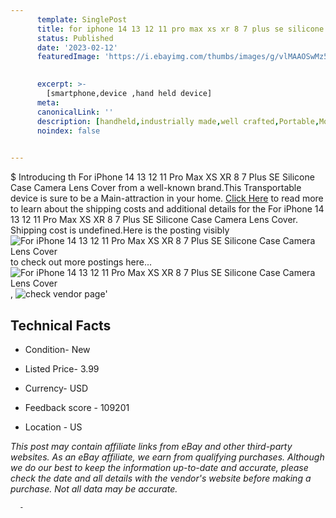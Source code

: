```yaml
---
      template: SinglePost
      title: for iphone 14 13 12 11 pro max xs xr 8 7 plus se silicone case camera lens cover
      status: Published
      date: '2023-02-12'
      featuredImage: 'https://i.ebayimg.com/thumbs/images/g/vlMAAOSwMz5fqOCF/s-l225.jpg'
       

      excerpt: >-
        [smartphone,device ,hand held device]
      meta:
      canonicalLink: ''
      description: [handheld,industrially made,well crafted,Portable,Mobile,Compact,Convenient,Lightweight,Maneuverable,Man-portable,Miniature,Carriable,Hand-held,Light,Holdable,Transportable,Mobile device,Pocket-sized,On-the-go,Wireless,Cordless,Compact size,Convenient size, smartphone,device ,hand held device]
      noindex: false
      

---
```

$
      Introducing th For iPhone 14 13 12 11 Pro Max XS XR 8 7 Plus SE Silicone Case Camera Lens Cover from a well-known brand.This Transportable device  is sure to be a Main-attraction in your home. [Click Here](https://www.ebay.com/itm/203135753347?hash=item2f4bd59c83%3Ag%3AvlMAAOSwMz5fqOCF&mkevt=1&mkcid=1&mkrid=711-53200-19255-0&campid=%253CePNCampaignId%253E&customid=%253CreferenceId%253E&toolid=10049) to read more to learn about the shipping costs and additional details for the For iPhone 14 13 12 11 Pro Max XS XR 8 7 Plus SE Silicone Case Camera Lens Cover. Shipping cost is undefined.Here is the posting visibly ![For iPhone 14 13 12 11 Pro Max XS XR 8 7 Plus SE Silicone Case Camera Lens Cover](https://i.ebayimg.com/thumbs/images/g/vlMAAOSwMz5fqOCF/s-l225.jpg) to check out more postings here... ![For iPhone 14 13 12 11 Pro Max XS XR 8 7 Plus SE Silicone Case Camera Lens Cover](https://i.ebayimg.com/images/g/vlMAAOSwMz5fqOCF/s-l640.jpg), ![check vendor page](https://origin-galleryplus.ebayimg.com/ws/web/203135753347_2_0_1/225x225.jpg,https://origin-galleryplus.ebayimg.com/ws/web/203135753347_3_0_1/225x225.jpg,https://origin-galleryplus.ebayimg.com/ws/web/203135753347_4_0_1/225x225.jpg,https://origin-galleryplus.ebayimg.com/ws/web/203135753347_5_0_1/225x225.jpg,https://origin-galleryplus.ebayimg.com/ws/web/203135753347_6_0_1/225x225.jpg,https://origin-galleryplus.ebayimg.com/ws/web/203135753347_7_0_1/225x225.jpg,https://origin-galleryplus.ebayimg.com/ws/web/203135753347_8_0_1/225x225.jpg,https://origin-galleryplus.ebayimg.com/ws/web/203135753347_9_0_1/225x225.jpg,https://origin-galleryplus.ebayimg.com/ws/web/203135753347_10_0_1/225x225.jpg,https://origin-galleryplus.ebayimg.com/ws/web/203135753347_11_0_1/225x225.jpg,https://origin-galleryplus.ebayimg.com/ws/web/203135753347_12_0_1/225x225.jpg)'

      

 ## Technical Facts 



     
      

 - Condition- New 


      

 - Listed Price- 3.99 


      

 - Currency- USD 


      

 - Feedback score - 109201 


      

 - Location - US 


      
      

 *_This post may contain affiliate links from eBay and other third-party websites. As an eBay affiliate, we earn from qualifying purchases. Although we do our best to keep the information up-to-date and accurate, please check the date and all details with the vendor's website before making a purchase. Not all data may be accurate._*




      -
